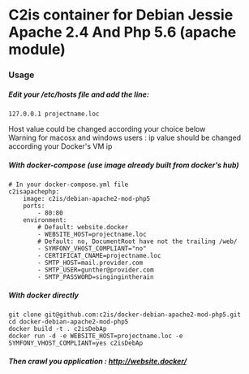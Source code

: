 # C2is container for Debian Jessie Apache 2.4 And Php 5.6 (apache module)

### Usage 

##### Edit your /etc/hosts file and add the line:
```
127.0.0.1 projectname.loc
```
Host value could be changed according your choice below  
Warning for macosx and windows users : ip value should be changed according your Docker's VM ip

##### With docker-compose (use image already built from docker's hub)
```
# In your docker-compose.yml file
c2isapachephp:
    image: c2is/debian-apache2-mod-php5
    ports:
        - 80:80
    environment:
        # Default: website.docker
        - WEBSITE_HOST=projectname.loc
        # Default: no, DocumentRoot have not the trailing /web/
        - SYMFONY_VHOST_COMPLIANT="no"
        - CERTIFICAT_CNAME=projectname.loc
        - SMTP_HOST=mail.provider.com
        - SMTP_USER=gunther@provider.com
        - SMTP_PASSWORD=singingintherain
```

##### With docker directly
```
git clone git@github.com:c2is/docker-debian-apache2-mod-php5.git
cd docker-debian-apache2-mod-php5
docker build -t . c2isDebAp
docker run -d -e WEBSITE_HOST=projectname.loc -e SYMFONY_VHOST_COMPLIANT=yes c2isDebAp
```

##### Then crawl you application : http://website.docker/